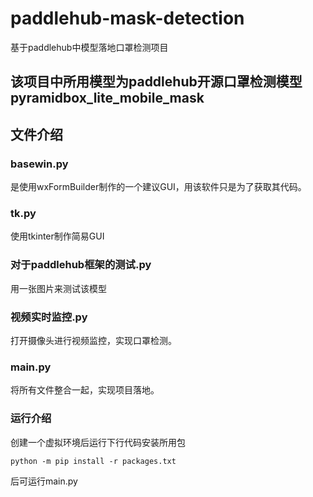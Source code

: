 # paddlehub-mask-detection
基于paddlehub中模型落地口罩检测项目
## 该项目中所用模型为paddlehub开源口罩检测模型pyramidbox_lite_mobile_mask
## 文件介绍
### basewin.py
是使用wxFormBuilder制作的一个建议GUI，用该软件只是为了获取其代码。
### tk.py
使用tkinter制作简易GUI
### 对于paddlehub框架的测试.py
用一张图片来测试该模型
### 视频实时监控.py
打开摄像头进行视频监控，实现口罩检测。
### main.py
将所有文件整合一起，实现项目落地。
### 运行介绍
创建一个虚拟环境后运行下行代码安装所用包

`python -m pip install -r packages.txt`

后可运行main.py
